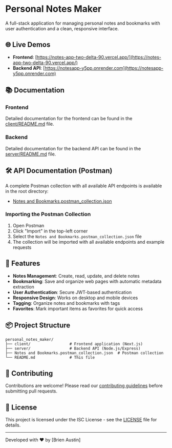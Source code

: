 # Personal Notes Maker

A full-stack application for managing personal notes and bookmarks with user authentication and a clean, responsive interface.

## 🌐 Live Demos

- **Frontend**: [https://notes-app-two-delta-90.vercel.app/](https://notes-app-two-delta-90.vercel.app/)
- **Backend API**: [https://notesapp-y5pp.onrender.com](https://notesapp-y5pp.onrender.com)

## 📚 Documentation

### Frontend
Detailed documentation for the frontend can be found in the [client/README.md](client/README.md) file.

### Backend
Detailed documentation for the backend API can be found in the [server/README.md](server/README.md) file.

## 🛠️ API Documentation (Postman)

A complete Postman collection with all available API endpoints is available in the root directory:
- [Notes and Bookmarks.postman_collection.json](Notes%20and%20Bookmarks.postman_collection.json)

### Importing the Postman Collection
1. Open Postman
2. Click "Import" in the top-left corner
3. Select the `Notes and Bookmarks.postman_collection.json` file
4. The collection will be imported with all available endpoints and example requests

## 🚀 Features

- **Notes Management**: Create, read, update, and delete notes
- **Bookmarking**: Save and organize web pages with automatic metadata extraction
- **User Authentication**: Secure JWT-based authentication
- **Responsive Design**: Works on desktop and mobile devices
- **Tagging**: Organize notes and bookmarks with tags
- **Favorites**: Mark important items as favorites for quick access

## 📦 Project Structure

```
personal_notes_maker/
├── client/                 # Frontend application (Next.js)
├── server/                 # Backend API (Node.js/Express)
├── Notes and Bookmarks.postman_collection.json  # Postman collection
└── README.md               # This file
```

## 🤝 Contributing

Contributions are welcome! Please read our [contributing guidelines](CONTRIBUTING.md) before submitting pull requests.

## 📄 License

This project is licensed under the ISC License - see the [LICENSE](LICENSE) file for details.

---

Developed with ❤️ by [Brien Austin]